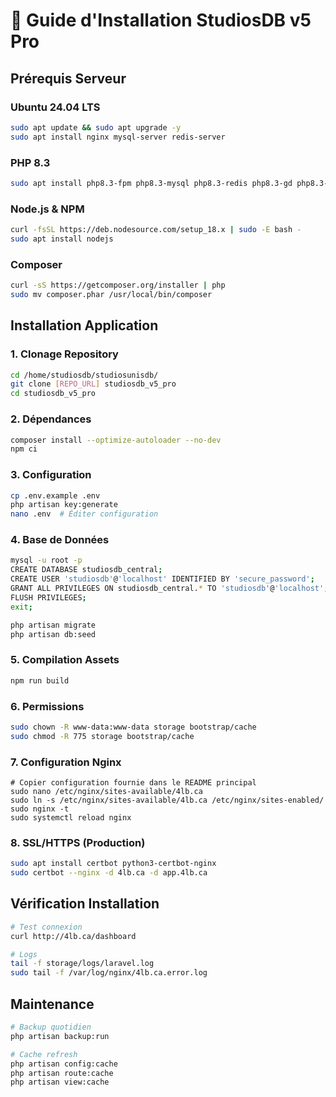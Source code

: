 # 🚀 Guide d'Installation StudiosDB v5 Pro

## Prérequis Serveur

### Ubuntu 24.04 LTS
```bash
sudo apt update && sudo apt upgrade -y
sudo apt install nginx mysql-server redis-server
```

### PHP 8.3
```bash
sudo apt install php8.3-fpm php8.3-mysql php8.3-redis php8.3-gd php8.3-zip php8.3-xml
```

### Node.js & NPM
```bash
curl -fsSL https://deb.nodesource.com/setup_18.x | sudo -E bash -
sudo apt install nodejs
```

### Composer
```bash
curl -sS https://getcomposer.org/installer | php
sudo mv composer.phar /usr/local/bin/composer
```

## Installation Application

### 1. Clonage Repository
```bash
cd /home/studiosdb/studiosunisdb/
git clone [REPO_URL] studiosdb_v5_pro
cd studiosdb_v5_pro
```

### 2. Dépendances
```bash
composer install --optimize-autoloader --no-dev
npm ci
```

### 3. Configuration
```bash
cp .env.example .env
php artisan key:generate
nano .env  # Éditer configuration
```

### 4. Base de Données
```bash
mysql -u root -p
CREATE DATABASE studiosdb_central;
CREATE USER 'studiosdb'@'localhost' IDENTIFIED BY 'secure_password';
GRANT ALL PRIVILEGES ON studiosdb_central.* TO 'studiosdb'@'localhost';
FLUSH PRIVILEGES;
exit;

php artisan migrate
php artisan db:seed
```

### 5. Compilation Assets
```bash
npm run build
```

### 6. Permissions
```bash
sudo chown -R www-data:www-data storage bootstrap/cache
sudo chmod -R 775 storage bootstrap/cache
```

### 7. Configuration Nginx
```nginx
# Copier configuration fournie dans le README principal
sudo nano /etc/nginx/sites-available/4lb.ca
sudo ln -s /etc/nginx/sites-available/4lb.ca /etc/nginx/sites-enabled/
sudo nginx -t
sudo systemctl reload nginx
```

### 8. SSL/HTTPS (Production)
```bash
sudo apt install certbot python3-certbot-nginx
sudo certbot --nginx -d 4lb.ca -d app.4lb.ca
```

## Vérification Installation

```bash
# Test connexion
curl http://4lb.ca/dashboard

# Logs
tail -f storage/logs/laravel.log
sudo tail -f /var/log/nginx/4lb.ca.error.log
```

## Maintenance

```bash
# Backup quotidien
php artisan backup:run

# Cache refresh
php artisan config:cache
php artisan route:cache
php artisan view:cache
```
